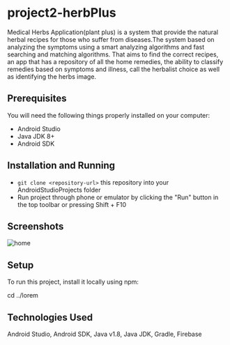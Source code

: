 # project2-herbPlus
Medical Herbs Application(plant plus) is a system that provide the natural herbal recipes for those who suffer from diseases.The system based on analyzing the symptoms using a smart analyzing algorithms and fast searching and matching algorithms. That aims to find the correct recipes, an app that has a repository of all the home remedies, the ability to classify remedies based on symptoms and illness, call the herbalist choice as well as identifying the herbs image.

	
## Prerequisites
You will need the following things properly installed on your computer:
* Android Studio
* Java JDK 8+
* Android SDK

## Installation and Running
* ```git clone <repository-url>``` this repository into your AndroidStudioProjects folder
* Run project through phone or emulator by clicking the "Run" button in the top toolbar or pressing Shift + F10

## Screenshots

![home](https://user-images.githubusercontent.com/44707799/119847057-55d15c80-bf13-11eb-99ed-f4043481c700.jpg)

	
## Setup
To run this project, install it locally using npm:

cd ../lorem

## Technologies Used
Android Studio, Android SDK, Java v1.8, Java JDK, Gradle, Firebase



